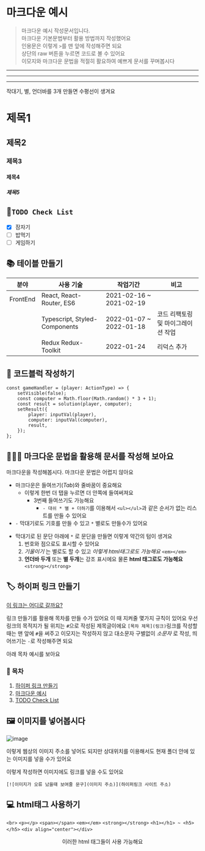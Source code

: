 # 마크다운 예시

> 마크다운 예시 작성문서입니다. <br>
> 마크다운 기본문법부터 활용 방법까지 작성했어요 <br>
> 인용문은 이렇게 `>`를 맨 앞에 작성해주면 되요 <br>
> 상단의 raw 버튼을 누르면 코드로 볼 수 있어요 <br>
> 이모지와 마크다운 문법을 적절히 활요하여 예쁘게 문서를 꾸며봅시다 

---
***
___

작대기, 별, 언더바를 3개 만들면 수평선이 생겨요

# 제목1
## 제목2
### 제목3
#### 제목4
##### 제목5

## 📌`TODO Check List`
- [x] 잠자기
- [ ] 밥먹기
- [ ] 게임하기

## 📚 테이블 만들기
| 분야           | 사용 기술                               |작업기간                | 비고 |
| -------------- | -------------------------------------- |----------------------------------- |-------------------------|
| FrontEnd       | React, React-Router, ES6 | 2021-02-16 ~ 2021-02-19 ||
|                | Typescript, Styled-Components  | 2022-01-07 ~ 2022-01-18 | 코드 리팩토링 및 마이그레이션 작업|
|                | Redux Redux-Toolkit | 2022-01-24 | 리덕스 추가 |

## 📝 코드블럭 작성하기
```
const gameHandler = (player: ActionType) => {
	setVisible(false);
	const computer = Math.floor(Math.random() * 3 + 1);
	const result = solution(player, computer);
	setResult({
		player: inputVal(player),
		computer: inputVal(computer),
		result,
	});
};
```

## 🙆🏻‍♀️ 마크다운 문법을 활용해 문서를 작성해 보아요

마크다운을 작성해봅시다. 마크다운 문법은 어렵지 않아요

- 마크다운은 들여쓰기(*Tab*)와  줄바꿈이 중요해요
    - 이렇게 한번 더 탭을 누르면 더 안쪽에 들여써져요
        - 3번째 들여쓰기도 가능해요
            + `- 대쉬 * 별 + 더하기`를 이용해서 `<ul></ul>`과 같은 순서가 없는 리스트를 만들 수 있어요
- `-` 막대기로도 기호를 만들 수 있고 `*` 별로도 만들수가 있어요
* 막대기로 된 문단 아래에 `*` 로 문단을 만들면 이렇게 약간의 텀이 생겨요
    1. 번호와 점으로도 표시할 수 있어요
    2. *기울이기* 는 별로도 할 수 있고 <em>이렇게 html태그로도 가능해요</em> `<em></em>`
    3. __언더바 두개__ 또는 **별 두개**는 강조 표시에요 물론 <strong>html 태그로도 가능해요</strong> `<strong></strong>`

## 🏷 하이퍼 링크 만들기
[이 링크는 어디로 갈까요?](https://www.youtube.com/watch?v=YmDMhcIfBdY)

링크 만들기를 활용해 목차를 만들 수가 있어요 이 때 지켜줄 몇가지 규칙이 있어요 
우선 링크의 목적지가 될 위치는 `#`으로 작성된 제목글이에요
`[목차 제목](링크)`링크를 작성할때는 맨 앞에 `#`을 써주고 이모지는 작성하지 않고 대소문자 구별없이 *소문자* 로 작성, 띄어쓰기는 `-`로 작성해주면 되요

아래 목차 예시를 보아요

### 📒 목차
1. [하이퍼 링크 만들기](#하이퍼-링크-만들기)
2. [마크다운 예시](#마크다운-예시)
3. [TODO Check List](#todo-check-list)


## 🖼 이미지를 넣어봅시다

![image](https://avatars.githubusercontent.com/u/68390715?v=4)

이렇게 웹상의 이미지 주소를 넣어도 되지만 상대위치를 이용해서도 현재 폴더 안에 있는 이미지를 넣을 수가 있어요

이렇게 작성하면 이미지에도 링크를 넣을 수도 있어요
```
[![이미지가 오류 났을때 보여줄 문구](이미지 주소)](하이퍼링크 사이트 주소)
```

## :computer: html태그 사용하기

<span>`<br>`</span>
<span>`<p></p>`</span>
<span>`<span></span>`</span>
<span>`<em></em>`</span>
<span>`<strong></strong>`</span>
<span>`<h1></h1> ~ <h5></h5>`</span>
<span>`<div align="center"></div>`</span>

<div align="center">
이러한 html 태그들이 사용 가능해요
</div>

<br/>
<br/>
<br/>